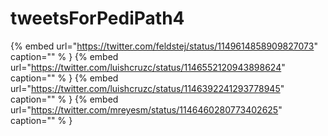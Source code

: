 # tweetsForPediPath4

{% embed url="https://twitter.com/feldstej/status/1149614858909827073"  caption="" % }
{% embed url="https://twitter.com/luishcruzc/status/1146552120943898624"  caption="" % }
{% embed url="https://twitter.com/luishcruzc/status/1146392241293778945"  caption="" % }
{% embed url="https://twitter.com/mreyesm/status/1146460280773402625"  caption="" % }
